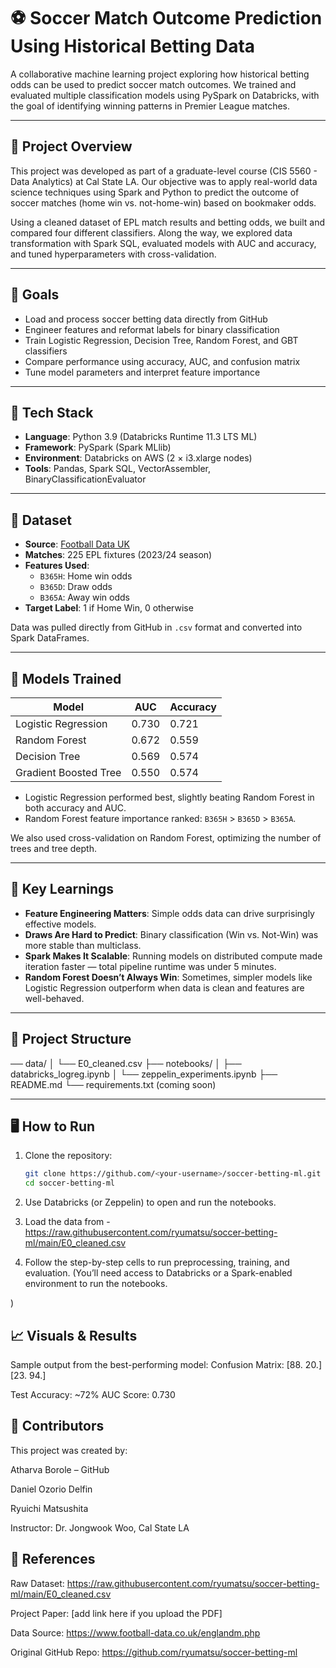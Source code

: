 # ⚽ Soccer Match Outcome Prediction Using Historical Betting Data

A collaborative machine learning project exploring how historical betting odds can be used to predict soccer match outcomes. We trained and evaluated multiple classification models using PySpark on Databricks, with the goal of identifying winning patterns in Premier League matches.

---

## 📌 Project Overview

This project was developed as part of a graduate-level course (CIS 5560 - Data Analytics) at Cal State LA. Our objective was to apply real-world data science techniques using Spark and Python to predict the outcome of soccer matches (home win vs. not-home-win) based on bookmaker odds.

Using a cleaned dataset of EPL match results and betting odds, we built and compared four different classifiers. Along the way, we explored data transformation with Spark SQL, evaluated models with AUC and accuracy, and tuned hyperparameters with cross-validation.

---

## 🎯 Goals

- Load and process soccer betting data directly from GitHub
- Engineer features and reformat labels for binary classification
- Train Logistic Regression, Decision Tree, Random Forest, and GBT classifiers
- Compare performance using accuracy, AUC, and confusion matrix
- Tune model parameters and interpret feature importance

---

## 🧰 Tech Stack

- **Language**: Python 3.9 (Databricks Runtime 11.3 LTS ML)
- **Framework**: PySpark (Spark MLlib)
- **Environment**: Databricks on AWS (2 × i3.xlarge nodes)
- **Tools**: Pandas, Spark SQL, VectorAssembler, BinaryClassificationEvaluator

---

## 🧪 Dataset

- **Source**: [Football Data UK](https://www.football-data.co.uk/englandm.php)
- **Matches**: 225 EPL fixtures (2023/24 season)
- **Features Used**:
  - `B365H`: Home win odds
  - `B365D`: Draw odds
  - `B365A`: Away win odds
- **Target Label**: 1 if Home Win, 0 otherwise

Data was pulled directly from GitHub in `.csv` format and converted into Spark DataFrames.

---

## 🚀 Models Trained

| Model                 | AUC   | Accuracy |
|----------------------|-------|----------|
| Logistic Regression  | 0.730 | 0.721    |
| Random Forest        | 0.672 | 0.559    |
| Decision Tree        | 0.569 | 0.574    |
| Gradient Boosted Tree| 0.550 | 0.574    |

- Logistic Regression performed best, slightly beating Random Forest in both accuracy and AUC.
- Random Forest feature importance ranked: `B365H` > `B365D` > `B365A`.

We also used cross-validation on Random Forest, optimizing the number of trees and tree depth.

---

## 🧠 Key Learnings

- **Feature Engineering Matters**: Simple odds data can drive surprisingly effective models.
- **Draws Are Hard to Predict**: Binary classification (Win vs. Not-Win) was more stable than multiclass.
- **Spark Makes It Scalable**: Running models on distributed compute made iteration faster — total pipeline runtime was under 5 minutes.
- **Random Forest Doesn’t Always Win**: Sometimes, simpler models like Logistic Regression outperform when data is clean and features are well-behaved.

---

## 📂 Project Structure

── data/
│ └── E0_cleaned.csv
├── notebooks/
│ ├── databricks_logreg.ipynb
│ └── zeppelin_experiments.ipynb
├── README.md
└── requirements.txt (coming soon)


---

## 🖥️ How to Run

1. Clone the repository:
   ```bash
   git clone https://github.com/<your-username>/soccer-betting-ml.git
   cd soccer-betting-ml

2. Use Databricks (or Zeppelin) to open and run the notebooks.

3. Load the data from - https://raw.githubusercontent.com/ryumatsu/soccer-betting-ml/main/E0_cleaned.csv

4. Follow the step-by-step cells to run preprocessing, training, and evaluation. (You’ll need access to Databricks or a Spark-enabled environment to run the notebooks.

)

## 📈 Visuals & Results
Sample output from the best-performing model:
Confusion Matrix:
[88. 20.]
[23. 94.]

Test Accuracy: ~72%
AUC Score: 0.730

## 👥 Contributors
This project was created by:

Atharva Borole – GitHub

Daniel Ozorio Delfin

Ryuichi Matsushita

Instructor: Dr. Jongwook Woo, Cal State LA

## 📄 References
Raw Dataset: https://raw.githubusercontent.com/ryumatsu/soccer-betting-ml/main/E0_cleaned.csv

Project Paper: [add link here if you upload the PDF]

Data Source: https://www.football-data.co.uk/englandm.php

Original GitHub Repo: https://github.com/ryumatsu/soccer-betting-ml 


